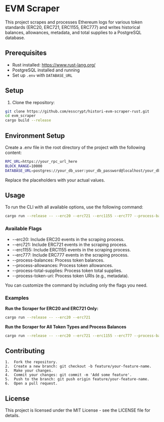 # EVM Scraper

This project scrapes and processes Ethereum logs for various token standards (ERC20, ERC721, ERC1155, ERC777) and writes historical balances, allowances, metadata, and total supplies to a PostgreSQL database.

## Prerequisites

- Rust installed: https://www.rust-lang.org/
- PostgreSQL installed and running
- Set up `.env` with `DATABASE_URL`

## Setup

1. Clone the repository:

```bash
git clone https://github.com/esscrypt/histori-evm-scraper-rust.git
cd evm_scraper
cargo build --release

```

## Environment Setup

Create a .env file in the root directory of the project with the following content:
```bash
RPC_URL=https://your_rpc_url_here
BLOCK_RANGE=10000
DATABASE_URL=postgres://your_db_user:your_db_password@localhost/your_db_name
```
Replace the placeholders with your actual values.
## Usage

To run the CLI with all available options, use the following command:
```bash
cargo run --release -- --erc20 --erc721 --erc1155 --erc777 --process-balances --process-allowances --process-total-supplies --process-token-uri
```
### Available Flags

-	--erc20: Include ERC20 events in the scraping process.
- 	--erc721: Include ERC721 events in the scraping process.
-	--erc1155: Include ERC1155 events in the scraping process.
-	--erc777: Include ERC777 events in the scraping process.
- 	--process-balances: Process token balances.
- 	--process-allowances: Process token allowances.
- 	--process-total-supplies: Process token total supplies.
- 	--process-token-uri: Process token URIs (e.g., metadata).

You can customize the command by including only the flags you need.

### Examples

**Run the Scraper for ERC20 and ERC721 Only:**
```bash
cargo run --release -- --erc20 --erc721
```
**Run the Scraper for All Token Types and Process Balances**
```bash
cargo run --release -- --erc20 --erc721 --erc1155 --erc777 --process-balances
```
## Contributing

	1.	Fork the repository.
	2.	Create a new branch: git checkout -b feature/your-feature-name.
	3.	Make your changes.
	4.	Commit your changes: git commit -m 'Add some feature'.
	5.	Push to the branch: git push origin feature/your-feature-name.
	6.	Open a pull request.

## License

This project is licensed under the MIT License - see the LICENSE file for details.